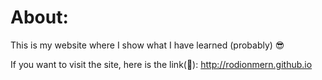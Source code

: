 # About:

This is my website where I show what I have learned (probably) 😎

If you want to visit the site, here is the link(🔗): http://rodionmern.github.io

